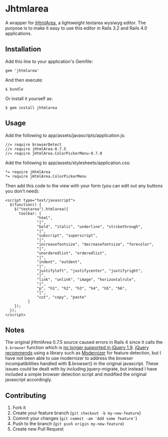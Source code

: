 # Jhtmlarea

A wrapper for [jHtmlArea](http://jhtmlarea.codeplex.com/), a lightweight textarea wysiwyg editor.  The purpose is to make it easy to use this editor in Rails 3.2 and Rails 4.0 applications.

## Installation

Add this line to your application's Gemfile:

    gem 'jhtmlarea'

And then execute:

    $ bundle

Or install it yourself as:

    $ gem install jhtmlarea

## Usage

Add the following to app/assets/javascripts/application.js:

    //= require browserDetect
    //= require jHtmlArea-0.7.5
    //= require jHtmlArea.ColorPickerMenu-0.7.0

Add the following to app/assets/stylesheets/application.css:

    *= require jHtmlArea
    *= require jHtmlArea.ColorPickerMenu

Then add this code to the view with your form (you can edit out any buttons you don't need):

~~~
<script type="text/javascript">    
  $(function() {
    $("textarea").htmlarea({
      toolbar: [
              "html",
              "|",
              "bold", "italic", "underline", "strikethrough",
              "|",
              "subscript", "superscript",
              "|",
              "increasefontsize", "decreasefontsize", "forecolor",
              "|",
              "unorderedlist", "orderedlist",
              "|",
              "indent", "outdent",
              "|",
              "justifyleft", "justifycenter", "justifyright",
              "|",
              "link", "unlink", "image", "horizontalrule",
              "|",
              "p", "h1", "h2", "h3", "h4", "h5", "h6",
              "|",
              "cut", "copy", "paste"
          ]
    }); 
  });
</script>
~~~

## Notes

The original jHtmlArea 0.7.5 source caused errors in Rails 4 since it calls the `$.browser` function which is [no longer supported in jQuery 1.9](http://stackoverflow.com/questions/14524289/browser-is-undefined-error).  [jQuery recommends](http://jquery.com/upgrade-guide/1.9/#jquery-browser-removed) using a library such as [Modernizer](http://modernizr.com/) for feature detection, but I have not been able to use modernizer to address the browser incompatibilities handled with $.browser() in the original javascript.  These issues could be dealt with by including jquery-migrate, but instead I have included a simple browser detection script and modified the original javascript accordingly.

## Contributing

1. Fork it
2. Create your feature branch (`git checkout -b my-new-feature`)
3. Commit your changes (`git commit -am 'Add some feature'`)
4. Push to the branch (`git push origin my-new-feature`)
5. Create new Pull Request
